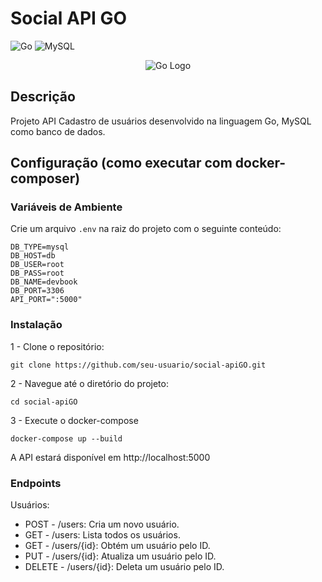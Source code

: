 # Social API GO

![Go](https://img.shields.io/badge/Go-00ADD8?style=for-the-badge&logo=go&logoColor=white)
![MySQL](https://img.shields.io/badge/MySQL-4479A1?style=for-the-badge&logo=mysql&logoColor=white)

<p align="center">
  <img src="https://github.com/user-attachments/assets/f27bab54-cecd-4c80-a268-1fda60127b79" alt="Go Logo" />
</p>


## Descrição

Projeto API Cadastro de usuários desenvolvido na linguagem Go, MySQL como banco de dados.

## Configuração (como executar com docker-composer)

### Variáveis de Ambiente

Crie um arquivo `.env` na raiz do projeto com o seguinte conteúdo:

```
DB_TYPE=mysql
DB_HOST=db
DB_USER=root
DB_PASS=root
DB_NAME=devbook
DB_PORT=3306
API_PORT=":5000"
```

### Instalação

1 - Clone o repositório:
```
git clone https://github.com/seu-usuario/social-apiGO.git
```

2 - Navegue até o diretório do projeto:
```
cd social-apiGO
```

3 - Execute o docker-compose
```
docker-compose up --build
```

A API estará disponível em http://localhost:5000

### Endpoints

Usuários:
* POST - /users: Cria um novo usuário.
* GET - /users: Lista todos os usuários.
* GET - /users/{id}: Obtém um usuário pelo ID.
* PUT - /users/{id}: Atualiza um usuário pelo ID.
* DELETE - /users/{id}: Deleta um usuário pelo ID.
